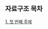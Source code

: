 ## 자료구조 목차

<!-- 아래 내용은 예시이니, 지우고 작성해주세요. -->

[1. 첫 번째 주제](https://github.com/Hyeondoonge/cs-interview-for-beginner)
